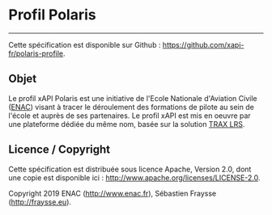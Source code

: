 # Profil Polaris

---
Cette spécification est disponible sur Github : https://github.com/xapi-fr/polaris-profile.


## Objet

Le profil xAPI Polaris est une initiative de l'Ecole Nationale d'Aviation Civile ([ENAC](http://enac.fr)) visant à tracer le déroulement des formations de pilote au sein de l'école et auprès de ses partenaires. Le profil xAPI est mis en oeuvre par une plateforme dédiée du même nom, basée sur la solution [TRAX LRS](http://traxlrs.com).


## Licence / Copyright

Cette spécification est distribuée sous licence Apache, Version 2.0, dont une copie est disponible ici : http://www.apache.org/licenses/LICENSE-2.0.

Copyright 2019 ENAC (http://www.enac.fr), Sébastien Fraysse (http://fraysse.eu).



